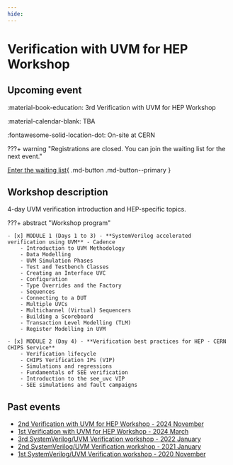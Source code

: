 ```yaml
---
hide:
---
```


# Verification with UVM for HEP Workshop

## Upcoming event

:material-book-education: 3rd Verification with UVM for HEP Workshop

:material-calendar-blank: TBA

:fontawesome-solid-location-dot: On-site at CERN

???+ warning "Registrations are closed. You can join the waiting list for the next event."

[Enter the waiting list](#){ .md-button .md-button--primary }

## Workshop description

4-day UVM verification introduction and HEP-specific topics.

???+ abstract "Workshop program"

    - [x] MODULE 1 (Days 1 to 3) - **SystemVerilog accelerated verification using UVM** - Cadence
        - Introduction to UVM Methodology
        - Data Modelling
        - UVM Simulation Phases
        - Test and Testbench Classes
        - Creating an Interface UVC
        - Configuration
        - Type Overrides and the Factory
        - Sequences
        - Connecting to a DUT
        - Multiple UVCs
        - Multichannel (Virtual) Sequencers
        - Building a Scoreboard
        - Transaction Level Modelling (TLM)
        - Register Modelling in UVM

    - [x] MODULE 2 (Day 4) - **Verification best practices for HEP - CERN CHIPS Service**
        - Verification lifecycle
        - CHIPS Verification IPs (VIP)
        - Simulations and regressions
        - Fundamentals of SEE verification
        - Introduction to the see_uvc VIP
        - SEE simulations and fault campaigns

## Past events

- [2nd Verification with UVM for HEP Workshop - 2024 November]()
- [1st Verification with UVM for HEP Workshop - 2024 March]()
- [3rd SystemVerilog/UVM Verification workshop - 2022 January]()
- [2nd SystemVerilog/UVM Verification workshop - 2021 January]()
- [1st SystemVerilog/UVM Verification workshop - 2020 November]()
